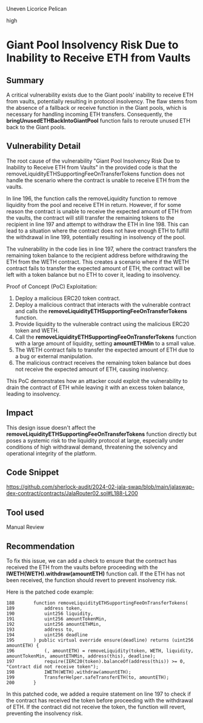 Uneven Licorice Pelican

high

# Giant Pool Insolvency Risk Due to Inability to Receive ETH from Vaults

## Summary
A critical vulnerability exists due to the Giant pools' inability to receive ETH from vaults, potentially resulting in protocol insolvency. The flaw stems from the absence of a fallback or receive function in the Giant pools, which is necessary for handling incoming ETH transfers. Consequently, the **bringUnusedETHBackIntoGiantPool** function fails to reroute unused ETH back to the Giant pools.
## Vulnerability Detail
The root cause of the vulnerability "Giant Pool Insolvency Risk Due to Inability to Receive ETH from Vaults" in the provided code is that the removeLiquidityETHSupportingFeeOnTransferTokens function does not handle the scenario where the contract is unable to receive ETH from the vaults.

In line 196, the function calls the removeLiquidity function to remove liquidity from the pool and receive ETH in return. However, if for some reason the contract is unable to receive the expected amount of ETH from the vaults, the contract will still transfer the remaining tokens to the recipient in line 197 and attempt to withdraw the ETH in line 198. This can lead to a situation where the contract does not have enough ETH to fulfill the withdrawal in line 199, potentially resulting in insolvency of the pool.

The vulnerability in the code lies in line 197, where the contract transfers the remaining token balance to the recipient address before withdrawing the ETH from the WETH contract. This creates a scenario where if the WETH contract fails to transfer the expected amount of ETH, the contract will be left with a token balance but no ETH to cover it, leading to insolvency.

Proof of Concept (PoC) Exploitation:

1. Deploy a malicious ERC20 token contract.
2. Deploy a malicious contract that interacts with the vulnerable contract and calls the **removeLiquidityETHSupportingFeeOnTransferTokens** function.
3. Provide liquidity to the vulnerable contract using the malicious ERC20 token and WETH.
4. Call the **removeLiquidityETHSupportingFeeOnTransferTokens** function with a large amount of liquidity, setting **amountETHMin** to a small value.
5. The WETH contract fails to transfer the expected amount of ETH due to a bug or external manipulation.
6. The malicious contract receives the remaining token balance but does not receive the expected amount of ETH, causing insolvency.

This PoC demonstrates how an attacker could exploit the vulnerability to drain the contract of ETH while leaving it with an excess token balance, leading to insolvency.

## Impact
This design issue doesn't affect the **removeLiquidityETHSupportingFeeOnTransferTokens** function directly but poses a systemic risk to the liquidity protocol at large, especially under conditions of high withdrawal demand, threatening the solvency and operational integrity of the platform.
## Code Snippet
https://github.com/sherlock-audit/2024-02-jala-swap/blob/main/jalaswap-dex-contract/contracts/JalaRouter02.sol#L188-L200
## Tool used

Manual Review

## Recommendation
To fix this issue, we can add a check to ensure that the contract has received the ETH from the vaults before proceeding with the **IWETH(WETH).withdraw(amountETH)** function call. If the ETH has not been received, the function should revert to prevent insolvency risk.

Here is the patched code example:

```solidity
188       function removeLiquidityETHSupportingFeeOnTransferTokens(
189           address token,
190           uint256 liquidity,
191           uint256 amountTokenMin,
192           uint256 amountETHMin,
193           address to,
194           uint256 deadline
195       ) public virtual override ensure(deadline) returns (uint256 amountETH) {
196           (, amountETH) = removeLiquidity(token, WETH, liquidity, amountTokenMin, amountETHMin, address(this), deadline);
197           require(IERC20(token).balanceOf(address(this)) >= 0, "Contract did not receive token");
198           IWETH(WETH).withdraw(amountETH);
199           TransferHelper.safeTransferETH(to, amountETH);
200       }
```
In this patched code, we added a require statement on line 197 to check if the contract has received the token before proceeding with the withdrawal of ETH. If the contract did not receive the token, the function will revert, preventing the insolvency risk.